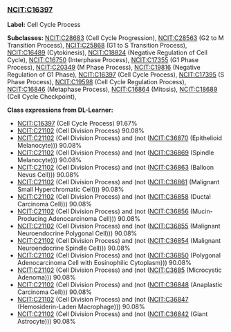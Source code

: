 
### [NCIT:C16397](http://purl.obolibrary.org/obo/NCIT_C16397)
**Label:** Cell Cycle Process

**Subclasses:** [NCIT:C28683](http://purl.obolibrary.org/obo/NCIT_C28683) (Cell Cycle Progression), [NCIT:C28563](http://purl.obolibrary.org/obo/NCIT_C28563) (G2 to M Transition Process), [NCIT:C25868](http://purl.obolibrary.org/obo/NCIT_C25868) (G1 to S Transition Process), [NCIT:C16489](http://purl.obolibrary.org/obo/NCIT_C16489) (Cytokinesis), [NCIT:C18824](http://purl.obolibrary.org/obo/NCIT_C18824) (Negative Regulation of Cell Cycle), [NCIT:C16750](http://purl.obolibrary.org/obo/NCIT_C16750) (Interphase Process), [NCIT:C17355](http://purl.obolibrary.org/obo/NCIT_C17355) (G1 Phase Process), [NCIT:C20349](http://purl.obolibrary.org/obo/NCIT_C20349) (M Phase Process), [NCIT:C19816](http://purl.obolibrary.org/obo/NCIT_C19816) (Negative Regulation of G1 Phase), [NCIT:C16397](http://purl.obolibrary.org/obo/NCIT_C16397) (Cell Cycle Process), [NCIT:C17395](http://purl.obolibrary.org/obo/NCIT_C17395) (S Phase Process), [NCIT:C19598](http://purl.obolibrary.org/obo/NCIT_C19598) (Cell Cycle Regulation Process), [NCIT:C16846](http://purl.obolibrary.org/obo/NCIT_C16846) (Metaphase Process), [NCIT:C16864](http://purl.obolibrary.org/obo/NCIT_C16864) (Mitosis), [NCIT:C18689](http://purl.obolibrary.org/obo/NCIT_C18689) (Cell Cycle Checkpoint), 

**Class expressions from DL-Learner:**

- [NCIT:C16397](http://purl.obolibrary.org/obo/NCIT_C16397) (Cell Cycle Process) 91.67%
- [NCIT:C21102](http://purl.obolibrary.org/obo/NCIT_C21102) (Cell Division Process) 90.08%
- [NCIT:C21102](http://purl.obolibrary.org/obo/NCIT_C21102) (Cell Division Process) and (not ([NCIT:C36870](http://purl.obolibrary.org/obo/NCIT_C36870) (Epithelioid Melanocyte))) 90.08%
- [NCIT:C21102](http://purl.obolibrary.org/obo/NCIT_C21102) (Cell Division Process) and (not ([NCIT:C36869](http://purl.obolibrary.org/obo/NCIT_C36869) (Spindle Melanocyte))) 90.08%
- [NCIT:C21102](http://purl.obolibrary.org/obo/NCIT_C21102) (Cell Division Process) and (not ([NCIT:C36863](http://purl.obolibrary.org/obo/NCIT_C36863) (Balloon Nevus Cell))) 90.08%
- [NCIT:C21102](http://purl.obolibrary.org/obo/NCIT_C21102) (Cell Division Process) and (not ([NCIT:C36861](http://purl.obolibrary.org/obo/NCIT_C36861) (Malignant Small Hyperchromatic Cell))) 90.08%
- [NCIT:C21102](http://purl.obolibrary.org/obo/NCIT_C21102) (Cell Division Process) and (not ([NCIT:C36858](http://purl.obolibrary.org/obo/NCIT_C36858) (Ductal Carcinoma Cell))) 90.08%
- [NCIT:C21102](http://purl.obolibrary.org/obo/NCIT_C21102) (Cell Division Process) and (not ([NCIT:C36856](http://purl.obolibrary.org/obo/NCIT_C36856) (Mucin-Producing Adenocarcinoma Cell))) 90.08%
- [NCIT:C21102](http://purl.obolibrary.org/obo/NCIT_C21102) (Cell Division Process) and (not ([NCIT:C36855](http://purl.obolibrary.org/obo/NCIT_C36855) (Malignant Neuroendocrine Polygonal Cell))) 90.08%
- [NCIT:C21102](http://purl.obolibrary.org/obo/NCIT_C21102) (Cell Division Process) and (not ([NCIT:C36854](http://purl.obolibrary.org/obo/NCIT_C36854) (Malignant Neuroendocrine Spindle Cell))) 90.08%
- [NCIT:C21102](http://purl.obolibrary.org/obo/NCIT_C21102) (Cell Division Process) and (not ([NCIT:C36850](http://purl.obolibrary.org/obo/NCIT_C36850) (Polygonal Adenocarcinoma Cell with Eosinophilic Cytoplasm))) 90.08%
- [NCIT:C21102](http://purl.obolibrary.org/obo/NCIT_C21102) (Cell Division Process) and (not ([NCIT:C3685](http://purl.obolibrary.org/obo/NCIT_C3685) (Microcystic Adenoma))) 90.08%
- [NCIT:C21102](http://purl.obolibrary.org/obo/NCIT_C21102) (Cell Division Process) and (not ([NCIT:C36848](http://purl.obolibrary.org/obo/NCIT_C36848) (Anaplastic Carcinoma Cell))) 90.08%
- [NCIT:C21102](http://purl.obolibrary.org/obo/NCIT_C21102) (Cell Division Process) and (not ([NCIT:C36847](http://purl.obolibrary.org/obo/NCIT_C36847) (Hemosiderin-Laden Macrophage))) 90.08%
- [NCIT:C21102](http://purl.obolibrary.org/obo/NCIT_C21102) (Cell Division Process) and (not ([NCIT:C36842](http://purl.obolibrary.org/obo/NCIT_C36842) (Giant Astrocyte))) 90.08%


